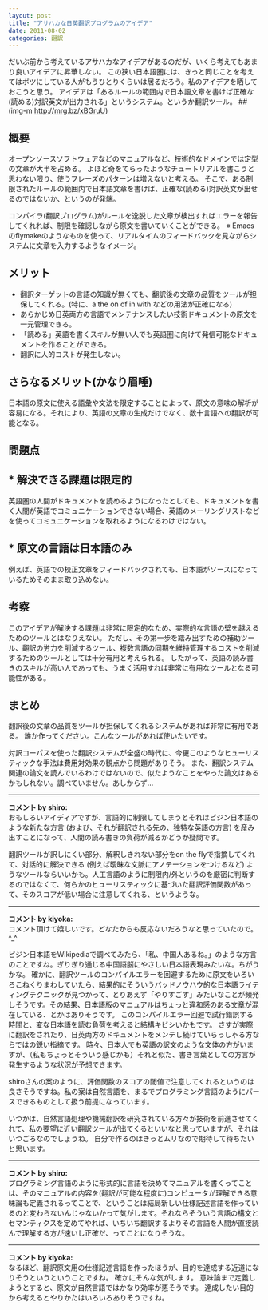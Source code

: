```yaml
---
layout: post
title: "アサハカな日英翻訳プログラムのアイデア"
date: 2011-08-02
categories: 翻訳
---
```

だいぶ前から考えているアサハカなアイデアがあるのだが、いくら考えてもあまり良いアイデアに昇華しない。
この狭い日本語圏には、きっと同じことを考えてはボツにしている人がもうひとりくらいは居るだろう。私のアイデアを晒しておこうと思う。
アイデアは「あるルールの範囲内で日本語文章を書けば正確な(読める)対訳英文が出力される」というシステム。というか翻訳ツール。
 ##(img-m http://mrg.bz/xBGruU)

## 概要
オープンソースソフトウェアなどのマニュアルなど、技術的なドメインでは定型の文章が大半を占める。
よほど奇をてらったようなチュートリアルを書こうと思わない限り、使うフレーズのパターンは増えないと考える。
そこで、ある制限されたルールの範囲内で日本語文章を書けば、正確な(読める)対訳英文が出せるのではないか、というのが発端。

コンパイラ(翻訳プログラム)がルールを逸脱した文章が検出すればエラーを報告してくれれば、制限を確認しながら原文を書いていくことができる。
※ Emacsのflymakeのようなものを使って、リアルタイムのフィードバックを見ながらシステムに文章を入力するようなイメージ。

## メリット
- 翻訳ターゲットの言語の知識が無くても、翻訳後の文章の品質をツールが担保してくれる。(特に、a the on of in with などの用法が正確になる)
- あらかじめ日英両方の言語でメンテナンスしたい技術ドキュメントの原文を一元管理できる。
- 「読める」英語を書くスキルが無い人でも英語圏に向けて発信可能なドキュメントを作ることができる。
- 翻訳に人的コストが発生しない。

## さらなるメリット(かなり眉唾)
日本語の原文に使える語彙や文法を限定することによって、原文の意味の解析が容易になる。それにより、英語の文章の生成だけでなく、数十言語への翻訳が可能となる。

## 問題点
## * 解決できる課題は限定的
英語圏の人間がドキュメントを読めるようになったとしても、ドキュメントを書く人間が英語でコミュニケーションできない場合、英語のメーリングリストなどを使ってコミュニケーションを取れるようになるわけではない。

## * 原文の言語は日本語のみ
例えば、英語での校正文章をフィードバックされても、日本語がソースになっているためそのまま取り込めない。

## 考察
このアイデアが解決する課題は非常に限定的なため、実際的な言語の壁を越えるためのツールとはなりえない。
ただし、その第一歩を踏み出すための補助ツール、翻訳の労力を削減するツール、複数言語の同期を維持管理するコストを削減するためのツールとしては十分有用と考えられる。
したがって、英語の読み書きのスキルが高い人であっても、うまく活用すれば非常に有用なツールとなる可能性がある。

## まとめ
翻訳後の文章の品質をツールが担保してくれるシステムがあれば非常に有用である。
誰か作ってください。こんなツールがあれば使いたいです。

対訳コーパスを使った翻訳システムが全盛の時代に、今更このようなヒューリスティックな手法は費用対効果の観点から問題がありそう。
また、翻訳システム関連の論文を読んでいるわけではないので、似たようなことをやった論文はあるかもしれない。調べていません。あしからず...



---

**コメント by shiro:**  
おもしろいアイディアですが、言語的に制限してしまうとそれはピジン日本語のような新たな方言 (および、それが翻訳される先の、独特な英語の方言) を産み出すことになって、人間の読み書きの負荷が減るかどうか疑問です。

翻訳ツールが訳しにくい部分、解釈しきれない部分をon the flyで指摘してくれて、対話的に解決できる (例えば曖昧な文脈にアノテーションをつけるなど) ようなツールならいいかも。人工言語のように制限内/外というのを厳密に判断するのではなくて、何らかのヒューリスティックに基づいた翻訳評価関数があって、そのスコアが低い場合に注意してくれる、というような。



---

**コメント by kiyoka:**  
コメント頂けて嬉しいです。どなたからも反応ないだろうなと思っていたので。^_^

ピジン日本語をWikipediaで調べてみたら、「私、中国人あるね。」のような方言のことですね。ぎりぎり通じる中国語脳にやさしい日本語表現みたいな。ちがうかな。
確かに、翻訳ツールのコンパイルエラーを回避するために原文をいろいろこねくりまわしていたら、結果的にそういうバッドノウハウ的な日本語ライティングテクニックが見つかって、とりあえず「やりすごす」みたいなことが頻発しそうです。その結果、日本語版のマニュアルはちょっと違和感のある文章が混在している、とかはありそうです。
このコンパイルエラー回避で試行錯誤する時間と、変な日本語を読む負荷を考えると結構キビシいかもです。
さすが実際に翻訳をされたり、日英両方のドキュメントをメンテし続けていらっしゃる方ならではの鋭い指摘です。
時々、日本人でも英語の訳文のような文体の方がいますが、（私もちょっとそういう感じかも）それと似た、書き言葉としての方言が発生するような状況が予想できます。

shiroさんの案のように、評価関数のスコアの閾値で注意してくれるというのは良さそうですね。私の案は自然言語を、まるでプログラミング言語のようにパースできるものとして扱う前提になっています。

いつかは、自然言語処理や機械翻訳を研究されている方々が技術を前進させてくれて、私の要望に近い翻訳ツールが出てくるといいなと思っていますが、それはいつごろなのでしょうね。
自分で作るのはきっとムリなので期待して待ちたいと思います。



---

**コメント by shiro:**  
プログラミング言語のように形式的に言語を決めてマニュアルを書くってことは、そのマニュアルの内容を(翻訳が可能な程度に)コンピュータが理解できる意味論も定義されるってことで、ということは結局新しい仕様記述言語を作っているのと変わらないんじゃないかって気がします。それならそういう言語の構文とセマンティクスを定めてやれば、いちいち翻訳するよりその言語を人間が直接読んで理解する方が速いし正確だ、ってことになりそうな。


---

**コメント by kiyoka:**  
なるほど、翻訳原文用の仕様記述言語を作ったほうが、目的を達成する近道になりそうというということですね。
確かにそんな気がします。
意味論まで定義しようとすると、原文が自然言語ではかなり効率が悪そうです。
達成したい目的から考えるとやりかたはいろいろありそうですね。


